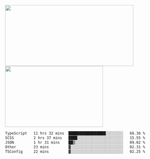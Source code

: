 <a href="https://github.com/anuraghazra/github-readme-stats">
  <img height=200 width=420 align="center" src="https://github-readme-stats.vercel.app/api?username=airRnot1106&hide_title=true&show_icons=true&rank_icon=github" />
</a>
<a href="https://github.com/anuraghazra/convoychat">
  <img height=200 width=320 align="center" src="https://github-readme-stats.vercel.app/api/top-langs/?username=airRnot1106&hide_title=true&layout=compact&hide=html,css" />
</a>

<!--START_SECTION:waka-->

```txt
TypeScript   11 hrs 32 mins  █████████████████░░░░░░░░   68.36 %
SCSS         2 hrs 37 mins   ████░░░░░░░░░░░░░░░░░░░░░   15.55 %
JSON         1 hr 31 mins    ██▒░░░░░░░░░░░░░░░░░░░░░░   09.02 %
Other        23 mins         ▓░░░░░░░░░░░░░░░░░░░░░░░░   02.31 %
TSConfig     22 mins         ▓░░░░░░░░░░░░░░░░░░░░░░░░   02.25 %
```

<!--END_SECTION:waka-->
